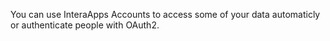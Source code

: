 You can use InteraApps Accounts to access some of your data automaticly or authenticate people with OAuth2.